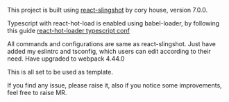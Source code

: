 This project is built using [react-slingshot](https://github.com/coryhouse/react-slingshot) by cory house, version 7.0.0.

Typescript with react-hot-load is enabled using babel-loader, by following this guide [react-hot-loader typescript conf](https://github.com/gaearon/react-hot-loader#typescript)

All commands and configurations are same as react-slingshot. Just have added my eslintrc and tsconfig, which users can edit according to their need.
Have upgraded to webpack 4.44.0

This is all set to be used as template. 

If you find any issue, please raise it, also if you notice some improvements, feel free to raise MR.

